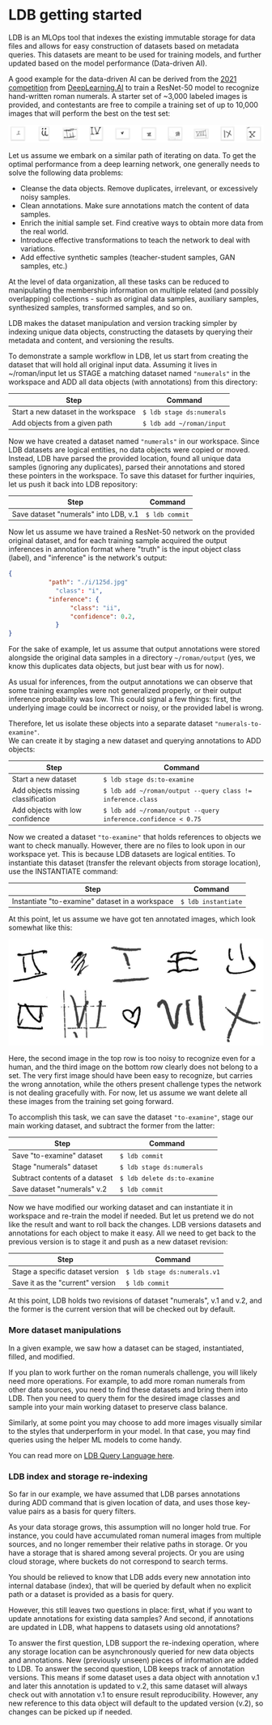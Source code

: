 # LDB getting started

LDB is an MLOps tool that indexes the existing immutable storage for data files and allows for easy construction of datasets based on metadata queries. 
This datasets are meant to be used for training models, and further updated based on the model performance (Data-driven AI).

A good example for the data-driven AI can be derived from the [2021 competition](https://https-deeplearning-ai.github.io/data-centric-comp/) 
from [DeepLearning.AI](http://deeplearning.AI) to train a ResNet-50 model to recognize hand-written roman numerals. 
A starter set of ~3,000 labeled images is provided, and contestants are free to compile a training set of up to 10,000 images that will perform 
the best on the test set:

![roman numerals dataset, courtesy DeepLearning.AI](/images/numerals-deeplearningAI.png)


Let us assume we embark on a similar path of iterating on data. 
To get the optimal performance from a deep learning network, one generally needs to solve the following data problems:

* Cleanse the data objects. Remove duplicates, irrelevant, or excessively noisy samples.
* Clean annotations. Make sure annotations match the content of data samples.
* Enrich the initial sample set. Find creative ways to obtain more data from the real world.
* Introduce effective transformations to teach the network to deal with variations.
* Add effective synthetic samples (teacher-student samples, GAN samples, etc.)

At the level of data organization, all these tasks can be reduced to manipulating the membership information on multiple related 
(and possibly overlapping) collections - such as original data samples, auxiliary samples, synthesized samples, transformed samples, and so on.

LDB makes the dataset manipulation and version tracking simpler by indexing unique data objects, 
constructing the datasets by querying their metadata and content, and versioning the results.

To demonstrate a sample workflow in LDB, let us start from creating the dataset that will hold all original input data. 
Assuming it lives in ~/roman/input let us STAGE a matching dataset named `"numerals"` in the workspace and ADD all data objects (with annotations) 
from this directory:

| Step | Command |
| --- | --- |
| Start a new dataset in the workspace | `$ ldb stage ds:numerals` |
| Add objects from a given path | `$ ldb add ~/roman/input` |



Now we have created a dataset named `"numerals"` in our workspace. Since LDB datasets are logical entities, no data objects were copied or moved. 
Instead, LDB have parsed the provided location, found all unique data samples (ignoring any duplicates), parsed their annotations and stored 
these pointers in the workspace. To save this dataset for further inquiries, let us push it back into LDB repository:

| Step | Command |
| --- | --- |
| Save dataset "numerals" into LDB, v.1 | `$ ldb commit` |


Now let us assume we have trained a ResNet-50 network on the provided original dataset, and for each training sample acquired the output inferences 
in annotation format where "truth" is the input object class (label), and "inference" is the network's output:

```json
{
		   "path": "./i/125d.jpg"
			 "class": "i",
		   "inference": {
				 "class": "ii",
				 "confidence": 0.2,
			 }
}
```

For the sake of example, let us assume that output annotations were stored alongside the original data samples in a directory `~/roman/output` (yes, we know this duplicates data objects, but just bear with us for now).

As usual for inferences, from the output annotations we can observe that some training examples were not generalized properly, 
or their output inference probability was low. This could signal a few things: first, the underlying image could be incorrect or noisy, 
or the provided label is wrong.

Therefore, let us isolate these objects into a separate dataset `"numerals-to-examine"`.  
We can create it by staging a new dataset and querying annotations to ADD objects:


| Step | Command |
| --- | --- |
| Start a new dataset  | `$ ldb stage ds:to-examine` |
| Add objects missing classification | `$ ldb add ~/roman/output --query class != inference.class` |
| Add objects with low confidence | `$ ldb add ~/roman/output --query inference.confidence < 0.75` |


Now we created a dataset `"to-examine"` that holds references to objects we want to check manually. 
However, there are no files to look upon in our workspace yet. This is because LDB datasets are logical entities. 
To instantiate this dataset (transfer the relevant objects from storage location), use the INSTANTIATE command:

| Step | Command |
| --- | --- |
| Instantiate "to-examine" dataset in a workspace  | `$ ldb instantiate` |


At this point, let us assume we have got ten annotated images, which look somewhat like this: 

![Courtesy: DeepLearning.ai, subset of images compiled by Pierre-Louis Bescond.](/images/numerals-bescond.png)



Here, the second image in the top row is too noisy to recognize even for a human, and the third image on the bottom row clearly does not belong to a set. The very first image should have been easy to recognize, but carries the wrong annotation, while the others present challenge types the network is not dealing gracefully with.  For now, let us assume we want delete all these images from the training set going forward. 

To accomplish this task, we can save the dataset `"to-examine"`, stage our main working dataset, and subtract the former from the latter:


| Step | Command |
| --- | --- |
| Save "to-examine" dataset   | `$ ldb commit` |
| Stage "numerals" dataset | `$ ldb stage ds:numerals` |
| Subtract contents of a dataset| `$ ldb delete ds:to-examine` |
| Save dataset "numerals" v.2 | `$ ldb commit` |

Now we have modified our working dataset and can instantiate it in workspace and re-train the model if needed. But let us pretend we do not like the result and want to roll back the changes. LDB versions datasets and annotations for each object to make it easy.  All we need to get back to the previous version is to stage it and push as a new dataset revision:


| Step | Command |
| --- | --- |
| Stage a specific dataset version  | `$ ldb stage ds:numerals.v1` |
| Save it as the "current" version | `$ ldb commit` |


At this point, LDB holds two revisions of dataset "numerals", v.1 and v.2, and the former is the current version that will be checked out by default.

### More dataset manipulations

In a given example, we saw how a dataset can be staged, instantiated, filled, and modified.

If you plan to work further on the roman numerals challenge, you will likely need more operations. For example, to add more roman numerals from other data sources, you need to find these datasets and bring them into LDB. Then you need to query them for the desired image classes and sample into your main working dataset to preserve class balance.

Similarly, at some point you may choose to add more images visually similar to the styles that underperform in your model. In that case, you may find queries using the helper ML models to come handy.  

You can read more on [LDB Query Language here](LDB-queries.md).

### LDB index and storage re-indexing

So far in our example, we have assumed that LDB parses annotations during ADD command that is given location of data, and uses those key-value pairs as a basis for query filters.

As your data storage grows, this assumption will no longer hold true. For instance, you could have accumulated roman numeral images from multiple sources, and no longer remember their relative paths in storage. Or you have a storage that is shared among several projects. Or you are using cloud storage, where buckets do not correspond to search terms. 

You should be relieved to know that LDB adds every new annotation into internal database (index), that will be queried by default when no explicit path or a dataset is provided as a basis for query. 

However, this still leaves two questions in place: first, what if you want to update annotations for existing data samples? And second, if annotations are updated in LDB, what happens to datasets using old annotations?

To answer the first question, LDB support the re-indexing operation, where any storage location can be asynchronously queried for new data objects and annotations. New (previously unseen) pieces of information are added to LDB. To answer the second question, LDB keeps track of annotation versions. This means if some dataset uses a data object with annotation v.1 and later this annotation is updated to v.2, this same dataset will always check out with annotation v.1 to ensure  result reproducibility. However, any new reference to this data object will default to the updated version (v.2), so changes can be picked up if needed.
